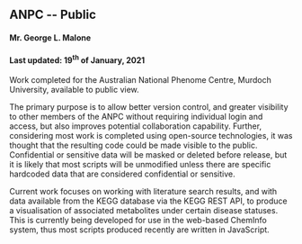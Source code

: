 ## ANPC -- Public
#### Mr. George L. Malone
#### Last updated:  19<sup>th</sup> of January, 2021

Work completed for the Australian National Phenome Centre, Murdoch University,
available to public view.

The primary purpose is to allow better version control, and greater visibility
to other members of the ANPC without requiring individual login and access, but
also improves potential collaboration capability.  Further, considering most
work is completed using open-source technologies, it was thought that the
resulting code could be made visible to the public.  Confidential or sensitive
data will be masked or deleted before release, but it is likely that most
scripts will be unmodified unless there are specific hardcoded data that are
considered confidential or sensitive.

Current work focuses on working with literature search results, and with data
available from the KEGG database via the KEGG REST API, to produce a
visualisation of associated metabolites under certain disease statuses.  This
is currently being developed for use in the web-based ChemInfo system, thus
most scripts produced recently are written in JavaScript.
